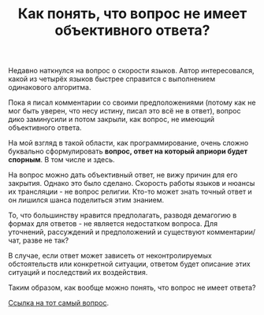 ﻿---
title: "Как понять, что вопрос не имеет объективного ответа?"
se.owner.user_id: 386204
se.owner.display_name: "SmellyNS"
se.owner.link: "https://ru.meta.stackoverflow.com/users/386204/smellyns"
se.link: "https://ru.meta.stackoverflow.com/questions/10452/%d0%9a%d0%b0%d0%ba-%d0%bf%d0%be%d0%bd%d1%8f%d1%82%d1%8c-%d1%87%d1%82%d0%be-%d0%b2%d0%be%d0%bf%d1%80%d0%be%d1%81-%d0%bd%d0%b5-%d0%b8%d0%bc%d0%b5%d0%b5%d1%82-%d0%be%d0%b1%d1%8a%d0%b5%d0%ba%d1%82%d0%b8%d0%b2%d0%bd%d0%be%d0%b3%d0%be-%d0%be%d1%82%d0%b2%d0%b5%d1%82%d0%b0"
se.question_id: 10452
se.post_type: question
se.score: 2
---
<p>Недавно наткнулся на вопрос о скорости языков. Автор интересовался, какой из четырёх языков быстрее справится с выполнением одинакового алгоритма.</p>

<p>Пока я писал комментарии со своими предположениями (потому как не мог быть уверен, что несу истину, писал это всё не в ответ), вопрос дико заминусили и потом закрыли, как вопрос, не имеющий объективного ответа.</p>

<p>На мой взгляд в такой области, как программирование, очень сложно буквально сформулировать <strong>вопрос, ответ на который априори будет спорным</strong>. В том числе и здесь.</p>

<p>На вопрос можно дать объективный ответ, не вижу причин для его закрытия. Однако это было сделано. Скорость работы языков и нюансы их трансляции - не вопрос религии. Кто-то может знать точный ответ и он лишился шанса поделиться этим знанием. </p>

<p>То, что большинству нравится предполагать, разводя демагогию в формах для ответов - не является недостатком вопроса. Для уточнений, рассуждений и предположений и существуют комментарии/чат, разве не так?</p>

<p>В случае, если ответ может зависеть от неконтролируемых обстоятельств или конкретной ситуации, ответом будет описание этих ситуаций и последствий их воздействия.</p>

<p>Таким образом, как вообще можно понять, что вопрос не имеет ответа? </p>

<p><a href="https://ru.stackoverflow.com/questions/1128189/%D0%9A%D0%B0%D0%BA%D0%BE%D0%B9-%D1%8F%D0%B7%D1%8B%D0%BA-%D0%B1%D1%8B%D1%81%D1%82%D1%80%D0%B5%D0%B5-%D0%B4%D0%BB%D1%8F-%D0%BA%D0%BE%D0%BD%D1%81%D0%BE%D0%BB%D1%8C%D0%BD%D0%BE%D0%B9-%D0%BF%D1%80%D0%BE%D0%B3%D1%80%D0%B0%D0%BC%D0%BC%D1%8B">Ссылка на тот самый вопрос</a>.</p>

